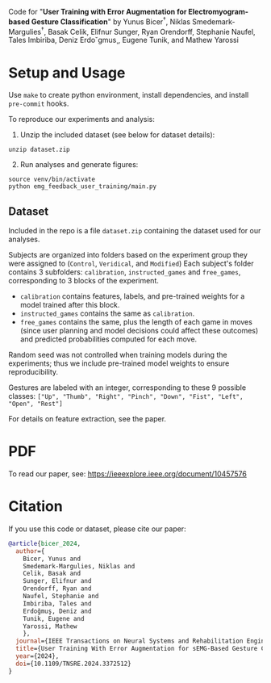 Code for "**User Training with Error Augmentation for Electromyogram-based Gesture Classification**" by Yunus Bicer<sup>†</sup>, Niklas Smedemark-Margulies<sup>†</sup>, Basak Celik, Elifnur Sunger, Ryan Orendorff, Stephanie Naufel, Tales Imbiriba, Deniz Erdo˘gmus¸, Eugene Tunik, and Mathew Yarossi

# Setup and Usage

Use `make` to create python environment, install dependencies, and install `pre-commit` hooks.

To reproduce our experiments and analysis:

1. Unzip the included dataset (see below for dataset details):
```shell
unzip dataset.zip
```

2. Run analyses and generate figures:
```shell
source venv/bin/activate
python emg_feedback_user_training/main.py
```

## Dataset

Included in the repo is a file `dataset.zip` containing the dataset used for our analyses. 

Subjects are organized into folders based on the experiment group they were assigned to (`Control`, `Veridical`, and `Modified`)
Each subject's folder contains 3 subfolders: `calibration`, `instructed_games` and `free_games`, corresponding to 3 blocks of the experiment.
- `calibration` contains features, labels, and pre-trained weights for a model trained after this block.
- `instructed_games` contains the same as `calibration`.
- `free_games` contains the same, plus the length of each game in moves (since user planning and model decisions could affect these outcomes) and predicted probabilities computed for each move.

Random seed was not controlled when training models during the experiments; thus we include pre-trained model weights to ensure reproducibility.

Gestures are labeled with an integer, corresponding to these 9 possible classes: 
`["Up", "Thumb", "Right", "Pinch", "Down", "Fist", "Left", "Open", "Rest"]`

For details on feature extraction, see the paper.

# PDF

To read our paper, see: https://ieeexplore.ieee.org/document/10457576

# Citation

If you use this code or dataset, please cite our paper:
```bibtex
@article{bicer_2024,
  author={
    Bicer, Yunus and
    Smedemark-Margulies, Niklas and
    Celik, Basak and
    Sunger, Elifnur and
    Orendorff, Ryan and
    Naufel, Stephanie and
    Imbiriba, Tales and
    Erdoğmuş, Deniz and
    Tunik, Eugene and
    Yarossi, Mathew
    },
  journal={IEEE Transactions on Neural Systems and Rehabilitation Engineering}, 
  title={User Training With Error Augmentation for sEMG-Based Gesture Classification}, 
  year={2024},
  doi={10.1109/TNSRE.2024.3372512}
}
```
